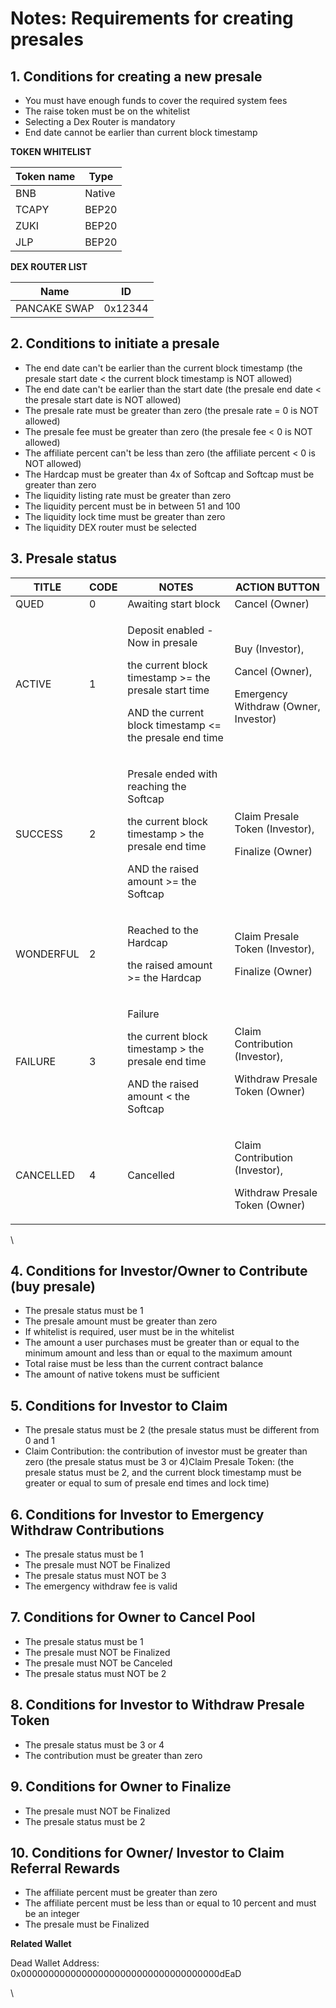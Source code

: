 # Notes: Requirements for creating presales

## 1. Conditions for creating a new presale

* You must have enough funds to cover the required system fees
* The raise token must be on the whitelist
* Selecting a Dex Router is mandatory
* End date cannot be earlier than current block timestamp

**TOKEN WHITELIST**

| Token name | Type   |
| ---------- | ------ |
| BNB        | Native |
| TCAPY      | BEP20  |
| ZUKI       | BEP20  |
| JLP        | BEP20  |

**DEX ROUTER LIST**

| Name         | ID      |
| ------------ | ------- |
| PANCAKE SWAP | 0x12344 |

## 2. Conditions to initiate a presale

* The end date can't be earlier than the current block timestamp (the presale start date < the current block timestamp is NOT allowed)
* The end date can't be earlier than the start date (the presale end date < the presale start date is NOT allowed)
* The presale rate must be greater than zero (the presale rate = 0 is NOT allowed)
* The presale fee must be greater than zero (the presale fee < 0 is NOT allowed)
* The affiliate percent can't be less than zero (the affiliate percent < 0 is NOT allowed)
* The Hardcap must be greater than 4x of Softcap and Softcap must be greater than zero
* The liquidity listing rate must be greater than zero
* The liquidity percent must be in between 51 and 100
* The liquidity lock time must be greater than zero
* The liquidity DEX router must be selected

## 3. Presale status

| TITLE     | CODE | NOTES                                                                                                                                                                   | ACTION BUTTON                                                                           |
| --------- | ---- | ----------------------------------------------------------------------------------------------------------------------------------------------------------------------- | --------------------------------------------------------------------------------------- |
| QUED      | 0    | Awaiting start block                                                                                                                                                    | Cancel (Owner)                                                                          |
| ACTIVE    | 1    | <p>Deposit enabled - Now in presale </p><p>the current block timestamp >= the presale start time</p><p>AND the current block timestamp &#x3C;= the presale end time</p> | <p>Buy (Investor),</p><p>Cancel (Owner),</p><p>Emergency Withdraw (Owner, Investor)</p> |
| SUCCESS   | 2    | <p>Presale ended with reaching the Softcap</p><p>the current block timestamp > the presale end time </p><p>AND the raised amount >= the Softcap</p>                     | <p>Claim Presale Token (Investor),</p><p>Finalize (Owner)</p>                           |
| WONDERFUL | 2    | <p>Reached to the Hardcap</p><p>the raised amount >= the Hardcap</p>                                                                                                    | <p>Claim Presale Token (Investor),</p><p>Finalize (Owner)</p>                           |
| FAILURE   | 3    | <p>Failure</p><p>the current block timestamp > the presale end time </p><p>AND the raised amount &#x3C; the Softcap</p>                                                 | <p>Claim Contribution (Investor),</p><p>Withdraw Presale Token (Owner)</p>              |
| CANCELLED | 4    | Cancelled                                                                                                                                                               | <p>Claim Contribution (Investor),</p><p>Withdraw Presale Token (Owner)</p>              |

\


## 4. Conditions for Investor/Owner to Contribute (buy presale)

* The presale status must be 1
* The presale amount must be greater than zero
* If whitelist is required, user must be in the whitelist
* The amount a user purchases must be greater than or equal to the minimum amount and less than or equal to the maximum amount
* Total raise must be less than the current contract balance
* The amount of native tokens must be sufficient

## 5. Conditions for Investor to Claim

* The presale status must be 2 (the presale status must be different from 0 and 1
* Claim Contribution: the contribution of investor must be greater than zero (the presale status must be 3 or 4)Claim Presale Token: (the presale status must be 2, and  the current block timestamp must be greater or equal to sum of presale end times and lock time)

## 6. Conditions for Investor to Emergency Withdraw Contributions

* The presale status must be 1
* The presale must NOT be Finalized
* The presale status must NOT be 3
* The emergency withdraw fee is valid

## 7. Conditions for Owner to Cancel Pool

* The presale status must be 1
* The presale must NOT be Finalized
* The presale must NOT be Canceled
* The presale status must NOT be 2

## 8. Conditions for Investor to Withdraw Presale Token

* The presale status must be 3 or 4
* The contribution must be greater than zero

## 9. Conditions for Owner to Finalize

* The presale must NOT be Finalized
* The presale status must be 2

## 10. Conditions for Owner/ Investor to Claim Referral Rewards

* The affiliate percent must be greater than zero
* The affiliate percent must be less than or equal to 10 percent and must be an integer
* The presale must be Finalized

**Related Wallet**&#x20;

Dead Wallet Address: 0x000000000000000000000000000000000000dEaD

\
